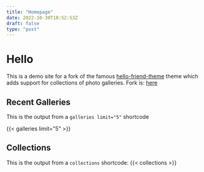 ```yaml
---
title: "Homepage"
date: 2022-10-30T18:52:53Z
draft: false
type: "post"
---
```


# Hello

This is a demo site for a fork of the famous [hello-friend-theme](https://github.com/thomasjsn/hugo-theme-hello-friend)
theme which adds support for collections of photo galleries.
Fork is: [here](https://github.com/paulcoghlan/hugo-theme-hello-friend)

## Recent Galleries

This is the output from a `galleries limit="5"` shortcode

{{< galleries limit="5" >}}

## Collections

This is the output from a `collections` shortcode:
{{< collections >}}
